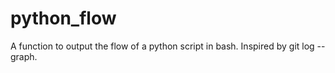 # python_flow
A function to output the flow of a python script in bash. Inspired by git log --graph. 
